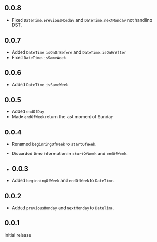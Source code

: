 ## 0.0.8

- Fixed `DateTime.previousMonday` and `DateTime.nextMonday` not handling DST.
  
## 0.0.7

- Added `DateTime.isOnOrBefore` and `DateTime.isOnOrAfter`
- Fixed `DateTime.isSameWeek`

## 0.0.6

- Added `DateTime.isSameWeek`
  
## 0.0.5

- Added `endOfDay`
- Made `endOfWeek` return the last moment of Sunday

## 0.0.4

- Renamed `beginningOfWeek` to `startOfWeek`.
- Discarded time information in `startOfWeek` and `endOfWeek`.
  
- ## 0.0.3

- Added `beginningOfWeek` and `endOfWeek` to `DateTime`.
## 0.0.2

- Added `previousMonday` and `nextMonday` to `DateTime`.

## 0.0.1

Initial release